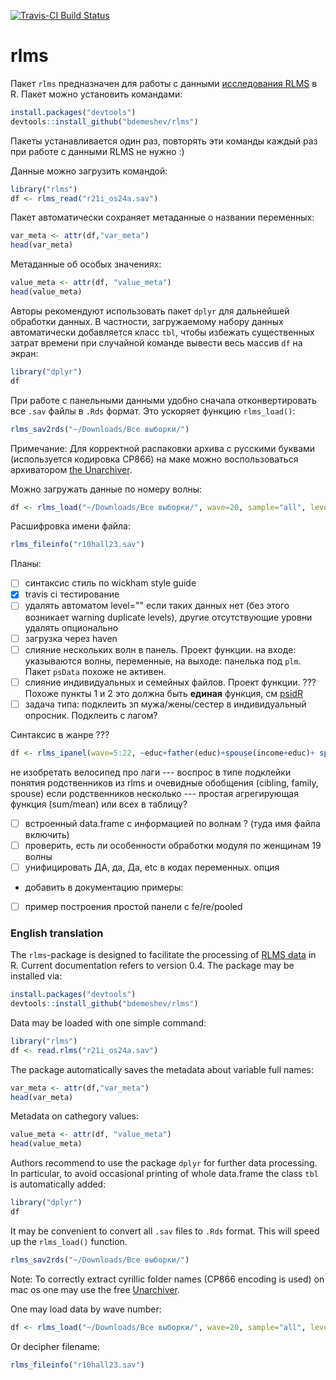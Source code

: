 [![Travis-CI Build Status](https://travis-ci.org/bdemeshev/rlms.svg?branch=master)](https://travis-ci.org/bdemeshev/rlms)

rlms
====

Пакет `rlms` предназначен для работы с данными  [исследования RLMS](http://www.hse.ru/rlms/) в R. Пакет можно установить командами:
```r
install.packages("devtools")
devtools::install_github("bdemeshev/rlms")
```
Пакеты устанавливается один раз, повторять эти команды каждый раз при работе с данными RLMS не нужно :)


Данные можно загрузить командой:
```r
library("rlms")
df <- rlms_read("r21i_os24a.sav")
```

Пакет автоматически сохраняет метаданные о названии переменных:
```r
var_meta <- attr(df,"var_meta")
head(var_meta)
```

Метаданные об особых значениях:
```r
value_meta <- attr(df, "value_meta")
head(value_meta)
```

Авторы рекомендуют использовать пакет `dplyr` для дальнейшей обработки данных. 
В частности, загружаемому набору данных автоматически добавляется класс `tbl`, чтобы избежать существенных затрат времени при случайной команде вывести весь массив `df` на экран:

```r
library("dplyr")
df
```

При работе с панельными данными удобно сначала отконвертировать все `.sav` файлы в `.Rds` формат. Это ускоряет функцию `rlms_load()`:

```r
rlms_sav2rds("~/Downloads/Все выборки/")
```

Примечание: Для корректной распаковки архива с русскими буквами (используется кодировка CP866) на маке можно воспользоваться архиватором [the Unarchiver](http://unarchiver.c3.cx/).


Можно загружать данные по номеру волны: 

```r
df <- rlms_load("~/Downloads/Все выборки/", wave=20, sample="all", level="individual")
```

Расшифровка имени файла:
```r
rlms_fileinfo("r10hall23.sav")
```



Планы:

- [ ] синтаксис стиль по wickham style guide
- [x] travis ci тестирование
- [ ] удалять автоматом level="" если таких данных нет (без этого возникает warning duplicate levels), другие отсутствующие уровни удалять опционально
- [ ] загрузка через haven
- [ ] слияние нескольких волн в панель. Проект функции. на входе: указываются волны, переменные, на выходе: панелька под `plm`. Пакет `psData` похоже не активен. 
- [ ] слияние индивидуальных и семейных файлов. Проект функции. ??? Похоже пункты 1 и 2 это должна быть __единая__ функция, см [psidR](https://github.com/floswald/psidR/)
- [ ] задача типа: подклеить зп мужа/жены/сестер в индивидуальный опросник. Подклеить с лагом?

Синтаксис в жанре ???
```r
df <- rlms_ipanel(wave=5:22, ~educ+father(educ)+spouse(income+educ)+ spouse(income, lag=1))
```
не изобретать велосипед про лаги --- воспрос в типе подклейки
понятия родственников из rlms и очевидные обобщения (cibling, family, spouse)
если родственников несколько --- простая агрегирующая функция (sum/mean) или всех в таблицу?

- [ ] встроенный data.frame с информацией по волнам ? (туда имя файла включить)
- [ ] проверить, есть ли особенности обработки модуля по женщинам 19 волны
- [ ] унифицировать ДА, да, Да, etc в кодах переменных. опция

- добавить в документацию примеры:
- [ ] пример построения простой панели с fe/re/pooled



### English translation

The `rlms`-package is designed to facilitate the processing of [RLMS data](http://www.hse.ru/rlms/) in  R. Current documentation refers to version 0.4. The package may be installed via:
```r
install.packages("devtools")
devtools::install_github("bdemeshev/rlms")
```

Data may be loaded with one simple command:
```r
library("rlms")
df <- read.rlms("r21i_os24a.sav")
```

The package automatically saves the metadata about variable full names:
```r
var_meta <- attr(df,"var_meta")
head(var_meta)
```

Metadata on cathegory values:
```r
value_meta <- attr(df, "value_meta")
head(value_meta)
```

Authors recommend to use the package `dplyr` for further data processing. 
In particular, to avoid occasional printing of whole data.frame the class `tbl` is 
automatically added:

```r
library("dplyr")
df
```

It may be convenient to convert all `.sav` files to `.Rds` format. This will speed up the  `rlms_load()` function.

```r
rlms_sav2rds("~/Downloads/Все выборки/")
```

Note: To correctly extract cyrillic folder names (CP866 encoding is used) on mac os one may use the free [Unarchiver](http://unarchiver.c3.cx/).


One may load data by wave number: 
```r
df <- rlms_load("~/Downloads/Все выборки/", wave=20, sample="all", level="individual")
```

Or decipher filename:
```r
rlms_fileinfo("r10hall23.sav")
```


